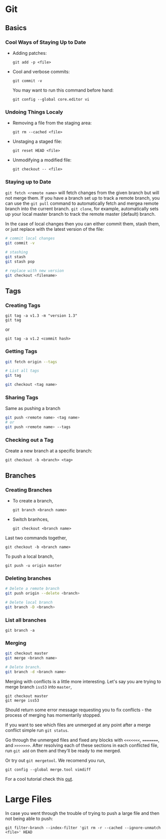 # Git

<!--========================================================================-->
<!-- Working in your local repository                                       -->
<!--========================================================================-->
## Basics
### Cool Ways of Staying Up to Date
* Adding patches:
  ```
  git add -p <file>
  ```

* Cool and verbose commits:
  ```
  git commit -v
  ```
  You may want to run this command before hand:
  ```
  git config --global core.editor vi
  ```

### Undoing Things Localy
* Removing a file from the staging area:
  ```
  git rm --cached <file>
  ```

* Unstaging a staged file:
  ```
  git reset HEAD <file>
  ```

* Unmodifying a modified file:
  ```
  git checkout -- <file>
  ```

### Staying up to Date
`git fetch <remote name>` will fetch changes from the given branch but will not merge
them.
If you have a branch set up to track a remote branch, you can use the `git
pull` command to automatically fetch and mergea remote branch into the current
branch.
`git clone`, for example, automatically sets up your local master branch to
track the remote master (default) branch.

In the case of local changes then you can either commit them, stash them, or
just replace with the latest version of the file:
```bash
# commit local changes
git commit -v

# stashing
git stash
git stash pop

# replace with new version
git checkout <filename>
```


<!--========================================================================-->
<!--    Working with tags                                                   -->
<!--========================================================================-->
## Tags
### Creating Tags
```
git tag -a v1.3 -m "version 1.3"
git tag
```
or
```
git tag -a v1.2 <commit hash>
```

### Getting Tags
```bash
git fetch origin --tags

# List all tags
git tag

git checkout <tag name>
```

### Sharing Tags
Same as pushing a branch
```bash
git push <remote name> <tag name>
# or
git push <remote name> --tags
```

### Checking out a Tag
Create a new branch at a specific branch:
```
git checkout -b <branch> <tag>
```





<!--========================================================================-->
<!--    Working with branches                                               -->
<!--========================================================================-->
## Branches
### Creating Branches
* To create a branch,
  ```
  git branch <branch name>
  ```

* Switch branhces,
  ```
  git checkout <branch name>
  ```

Last two commands together,
```
git checkout -b <branch name>
```

To push a local branch,
```
git push -u origin master
```

### Deleting branches
```bash
# Delete a remote branch
git push origin --delete <branch>

# Delete local branch
git branch -D <branch>
```


### List all branches
```
git branch -a
```

### Merging
```bash
git checkout master
git merge <branch name>

# Delete branch.
git branch -d <branch name>
```

Merging with conflicts is a little more interesting.
Let's say you are trying to merge branch `iss53` into `master`,
```
git checkout master
git merge iss53
```

Should return some error message requesting you to fix conflicts - the process
of merging has momentarily stopped.

If you want to see which files are unmerged at any point after a merge conflict
simple run `git status`.

Go through the unmerged files and fixed any blocks with `<<<<<<<`, `=======`, and `>>>>>>>`.
After resolving each of these sections in each conflicted file, run `git add`
on them and they'll be ready to me merged.

Or try out `git mergetool`. We recomend you run,
```
git config --global merge.tool vimdiff
```
For a cool tutorial check this [out](http://www.rosipov.com/blog/use-vimdiff-as-git-mergetool/).





# Large Files
In case you went through the trouble of trying to push a large file and then
not being able to push:
```
git filter-branch --index-filter 'git rm -r --cached --ignore-unmatch <file>' HEAD
```
